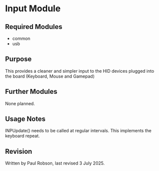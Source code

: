 # Input Module

## Required Modules 

- common
- usb

## Purpose

This provides a cleaner and simpler input to the HID devices plugged into the board (Keyboard, Mouse and Gamepad)

## Further Modules

None planned.

## Usage Notes

INPUpdate() needs to be called at regular intervals. This implements the keyboard repeat.


## Revision

Written by Paul Robson, last revised 3 July 2025.







